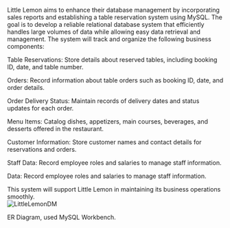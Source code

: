 Little Lemon aims to enhance their database management by incorporating sales reports and establishing a table reservation system using MySQL. The goal is to develop a reliable relational database system that efficiently handles large volumes of data while allowing easy data retrieval and management. The system will track and organize the following business components:

Table Reservations: Store details about reserved tables, including booking ID, date, and table number.

Orders: Record information about table orders such as booking ID, date, and order details.

Order Delivery Status: Maintain records of delivery dates and status updates for each order.

Menu Items: Catalog dishes, appetizers, main courses, beverages, and desserts offered in the restaurant.

Customer Information: Store customer names and contact details for reservations and orders.

Staff Data: Record employee roles and salaries to manage staff information.

Data: Record employee roles and salaries to manage staff information.

This system will support Little Lemon in maintaining its business operations smoothly.  
![LittleLemonDM](https://github.com/user-attachments/assets/39dc9180-0df6-4c02-bbcf-df9ec09d23e9)

ER Diagram, used MySQL Workbench.
